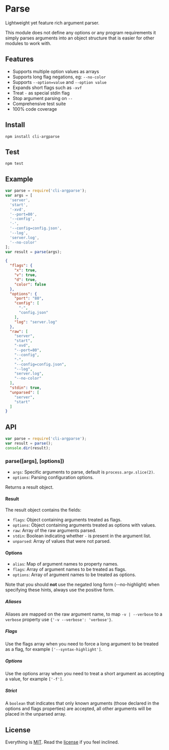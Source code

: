 # Parse

Lightweight yet feature rich argument parser.

This module does not define any options or any program requirements it simply parses arguments into an object structure that is easier for other modules to work with.

## Features

* Supports multiple option values as arrays
* Supports long flag negations, eg: `--no-color`
* Supports `--option=value` and `--option value`
* Expands short flags such as `-xvf`
* Treat `-` as special stdin flag
* Stop argument parsing on `--`
* Comprehensive test suite
* 100% code coverage

## Install

```
npm install cli-argparse
```

## Test

```
npm test
```

## Example

```javascript
var parse = require('cli-argparse');
var args = [
  'server',
  'start',
  '-xvd',
  '--port=80',
  '--config',
  '-',
  '--config=config.json',
  '--log',
  'server.log',
  '--no-color'
];
var result = parse(args);
```

```json
{
  "flags": {
    "x": true,
    "v": true,
    "d": true,
    "color": false
  },
  "options": {
    "port": "80",
    "config": [
      "-",
      "config.json"
    ],
    "log": "server.log"
  },
  "raw": [
    "server",
    "start",
    "-xvd",
    "--port=80",
    "--config",
    "-",
    "--config=config.json",
    "--log",
    "server.log",
    "--no-color"
  ],
  "stdin": true,
  "unparsed": [
    "server",
    "start"
  ]
}
```

## API

```javascript
var parse = require('cli-argparse');
var result = parse();
console.dir(result);
```

### parse([args], [options])

* `args`: Specific arguments to parse, default is `process.argv.slice(2)`.
* `options`: Parsing configuration options.

Returns a result object.

#### Result

The result object contains the fields:

* `flags`: Object containing arguments treated as flags.
* `options`: Object containing arguments treated as options with values.
* `raw`: Array of the raw arguments parsed. 
* `stdin`: Boolean indicating whether `-` is present in the argument list.
* `unparsed`: Array of values that were not parsed.

#### Options

* `alias`: Map of argument names to property names.
* `flags`: Array of argument names to be treated as flags.
* `options`: Array of argument names to be treated as options.

Note that you should **not** use the negated long form (--no-highlight) when specifying these hints, always use the positive form.

##### Aliases

Aliases are mapped on the raw argument name, to map `-v | --verbose` to a `verbose` property use `{'-v --verbose': 'verbose'}`.

##### Flags

Use the flags array when you need to force a long argument to be treated as a flag, for example `['--syntax-highlight']`.

##### Options

Use the options array when you need to treat a short argument as accepting a value, for example `['-f']`.

##### Strict

A `boolean` that indicates that only known arguments (those declared in the options and flags properties) are accepted, all other arguments will be placed in the unparsed array.

## License

Everything is [MIT](http://en.wikipedia.org/wiki/MIT_License). Read the [license](/LICENSE) if you feel inclined.
